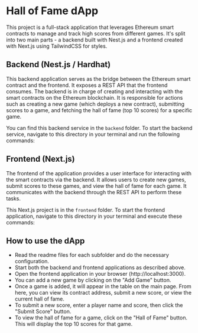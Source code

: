 # Hall of Fame dApp

This project is a full-stack application that leverages Ethereum smart contracts to manage and track high scores from different games. It's split into two main parts - a backend built with Nest.js and a frontend created with Next.js using TailwindCSS for styles.

## Backend (Nest.js / Hardhat)

This backend application serves as the bridge between the Ethereum smart contract and the frontend. It exposes a REST API that the frontend consumes. The backend is in charge of creating and interacting with the smart contracts on the Ethereum blockchain. It is responsible for actions such as creating a new game (which deploys a new contract), submitting scores to a game, and fetching the hall of fame (top 10 scores) for a specific game.

You can find this backend service in the `backend` folder. To start the backend service, navigate to this directory in your terminal and run the following commands:


## Frontend (Next.js)

The frontend of the application provides a user interface for interacting with the smart contracts via the backend. It allows users to create new games, submit scores to these games, and view the hall of fame for each game. It communicates with the backend through the REST API to perform these tasks.

This Next.js project is in the `frontend` folder. To start the frontend application, navigate to this directory in your terminal and execute these commands:


## How to use the dApp

- Read the readme files for each subfolder and do the necessary configuration.
- Start both the backend and frontend applications as described above.
- Open the frontend application in your browser (http://localhost:3000).
- You can add a new game by clicking on the "Add Game" button.
- Once a game is added, it will appear in the table on the main page. From here, you can view its contract address, submit a new score, or view the current hall of fame.
- To submit a new score, enter a player name and score, then click the "Submit Score" button.
- To view the hall of fame for a game, click on the "Hall of Fame" button. This will display the top 10 scores for that game.
